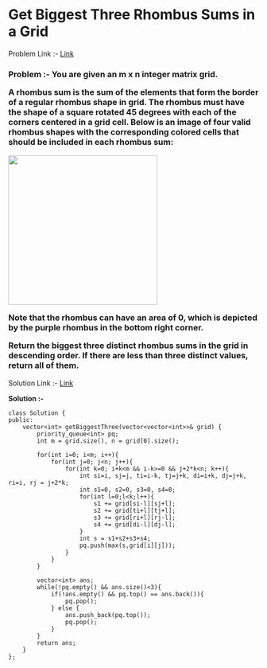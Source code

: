 # Get Biggest Three Rhombus Sums in a Grid

Problem Link :- [Link](https://leetcode.com/problems/get-biggest-three-rhombus-sums-in-a-grid/)

<h3>
Problem :- You are given an m x n integer matrix grid.

A rhombus sum is the sum of the elements that form the border of a regular rhombus shape in grid. The rhombus must have the shape of a square rotated 45 degrees with each of the corners centered in a grid cell. Below is an image of four valid rhombus shapes with the corresponding colored cells that should be included in each rhombus sum:
  
  <img src="https://assets.leetcode.com/uploads/2021/04/23/pc73-q4-desc-2.png" width="300" height="300">
  
Note that the rhombus can have an area of 0, which is depicted by the purple rhombus in the bottom right corner.

Return the biggest three distinct rhombus sums in the grid in descending order. If there are less than three distinct values, return all of them.

</h3>

Solution Link :- [Link](https://leetcode.com/problems/get-biggest-three-rhombus-sums-in-a-grid/submissions/872512668/)

**Solution :-**
```
class Solution {
public:
	vector<int> getBiggestThree(vector<vector<int>>& grid) {
		priority_queue<int> pq;
		int m = grid.size(), n = grid[0].size();

		for(int i=0; i<m; i++){
			for(int j=0; j<n; j++){
				for(int k=0; i+k<m && i-k>=0 && j+2*k<n; k++){
					int si=i, sj=j, ti=i-k, tj=j+k, di=i+k, dj=j+k, ri=i, rj = j+2*k;
					int s1=0, s2=0, s3=0, s4=0;
					for(int l=0;l<k;l++){
						s1 += grid[si-l][sj+l];                        
						s2 += grid[ti+l][tj+l];
						s3 += grid[ri+l][rj-l];
						s4 += grid[di-l][dj-l];
					}
					int s = s1+s2+s3+s4;
					pq.push(max(s,grid[i][j]));
				}
			}
		}

		vector<int> ans;
		while(!pq.empty() && ans.size()<3){
			if(!ans.empty() && pq.top() == ans.back()){
				pq.pop();                
			} else {
				ans.push_back(pq.top());
				pq.pop();   
			}
		}
		return ans;
	}
};
```
